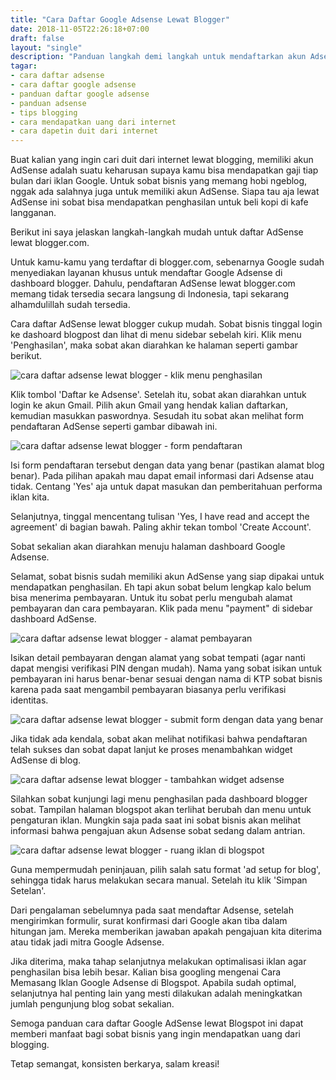 ```yaml
---
title: "Cara Daftar Google Adsense Lewat Blogger"
date: 2018-11-05T22:26:18+07:00
draft: false
layout: "single"
description: "Panduan langkah demi langkah untuk mendaftarkan akun Adsense lewat blogger (hosted). Cocok bagi blogger pemula yang tidak mau direpotkan membuat blog dengan hosting dan domain sendiri."
tagar:
- cara daftar adsense
- cara daftar google adsense
- panduan daftar google adsense
- panduan adsense
- tips blogging
- cara mendapatkan uang dari internet
- cara dapetin duit dari internet
---
```


Buat kalian yang ingin cari duit dari internet lewat blogging, memiliki akun AdSense adalah suatu keharusan supaya kamu bisa mendapatkan gaji tiap bulan dari iklan Google. Untuk sobat bisnis yang memang hobi ngeblog, nggak ada salahnya juga untuk memiliki akun AdSense. Siapa tau aja lewat AdSense ini sobat bisa mendapatkan penghasilan untuk beli kopi di kafe langganan.

Berikut ini saya jelaskan langkah-langkah mudah untuk daftar AdSense lewat blogger.com. 

Untuk kamu-kamu yang terdaftar di blogger.com, sebenarnya Google sudah menyediakan layanan khusus untuk mendaftar Google Adsense di dashboard blogger. Dahulu, pendaftaran AdSense lewat blogger.com memang tidak tersedia secara langsung di Indonesia, tapi sekarang alhamdulillah sudah tersedia.

Cara daftar AdSense lewat blogger cukup mudah. Sobat bisnis tinggal login ke dashoard blogpost dan lihat di menu sidebar sebelah kiri. Klik menu 'Penghasilan', maka sobat akan diarahkan ke halaman seperti gambar berikut.

![cara daftar adsense lewat blogger - klik menu penghasilan](../cara-daftar-adsense-lewat-blogger-1.png)

Klik tombol 'Daftar ke Adsense'. Setelah itu, sobat akan diarahkan untuk login ke akun Gmail. Pilih akun Gmail yang hendak kalian daftarkan, kemudian masukkan paswordnya. Sesudah itu sobat akan melihat form pendaftaran AdSense seperti gambar dibawah ini.

![cara daftar adsense lewat blogger - form pendaftaran](../cara-daftar-adsense-lewat-blogger-2.png)

Isi form pendaftaran tersebut dengan data yang benar (pastikan alamat blog benar). Pada pilihan apakah mau dapat email informasi dari Adsense atau tidak. Centang 'Yes' aja untuk dapat masukan dan pemberitahuan performa iklan kita. 

Selanjutnya, tinggal mencentang tulisan 'Yes, I have read and accept the agreement' di bagian bawah. Paling akhir tekan tombol 'Create Account'.

Sobat sekalian akan diarahkan menuju halaman dashboard Google Adsense. 

Selamat, sobat bisnis sudah memiliki akun AdSense yang siap dipakai untuk mendapatkan penghasilan. Eh tapi akun sobat belum lengkap kalo belum bisa menerima pembayaran. Untuk itu sobat perlu mengubah alamat pembayaran dan cara pembayaran. Klik pada menu "payment" di sidebar dashboard AdSense.

![cara daftar adsense lewat blogger - alamat pembayaran](../cara-daftar-adsense-lewat-blogger-3.png)

Isikan detail pembayaran dengan alamat yang sobat tempati (agar nanti dapat mengisi verifikasi PIN dengan mudah). Nama yang sobat isikan untuk pembayaran ini harus benar-benar sesuai dengan nama di KTP sobat bisnis karena pada saat mengambil pembayaran biasanya perlu verifikasi identitas.

![cara daftar adsense lewat blogger - submit form dengan data yang benar](../cara-daftar-adsense-lewat-blogger-4.png)

Jika tidak ada kendala, sobat akan melihat notifikasi bahwa pendaftaran telah sukses dan sobat dapat lanjut ke proses menambahkan widget AdSense di blog. 

![cara daftar adsense lewat blogger - tambahkan widget adsense](../cara-daftar-adsense-lewat-blogger-5.png)

Silahkan sobat kunjungi lagi menu penghasilan pada dashboard blogger sobat. Tampilan halaman blogspot akan terlihat berubah dan menu untuk pengaturan iklan. Mungkin saja pada saat ini sobat bisnis akan melihat informasi bahwa pengajuan akun Adsense sobat sedang dalam antrian. 

![cara daftar adsense lewat blogger - ruang iklan di blogspot](../cara-daftar-adsense-lewat-blogger-6.png)

Guna mempermudah peninjauan, pilih salah satu format 'ad setup for blog', sehingga tidak harus melakukan secara manual. Setelah itu klik 'Simpan Setelan'.  

Dari pengalaman sebelumnya pada saat mendaftar Adsense, setelah mengirimkan formulir, surat konfirmasi dari Google akan tiba dalam hitungan jam. Mereka memberikan jawaban apakah pengajuan kita diterima atau tidak jadi mitra Google Adsense. 

Jika diterima, maka tahap selanjutnya melakukan optimalisasi iklan agar penghasilan bisa lebih besar. Kalian bisa googling mengenai Cara Memasang Iklan Google Adsense di Blogspot. Apabila sudah optimal, selanjutnya hal penting lain yang mesti dilakukan adalah meningkatkan jumlah pengunjung blog sobat sekalian. 

Semoga panduan cara daftar Google AdSense lewat Blogspot ini dapat memberi manfaat bagi sobat bisnis yang ingin mendapatkan uang dari blogging. 

Tetap semangat, konsisten berkarya, salam kreasi!

